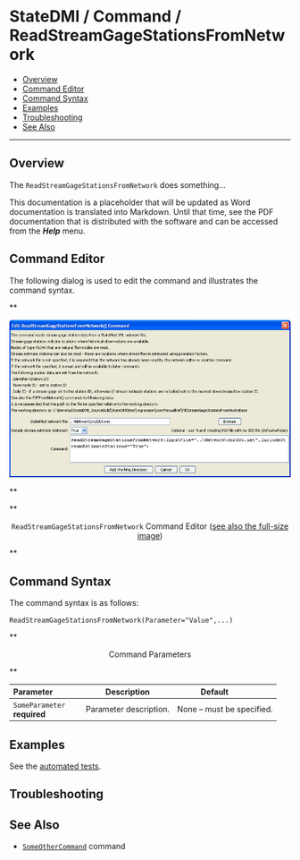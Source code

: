 # StateDMI / Command / ReadStreamGageStationsFromNetwork #

* [Overview](#overview)
* [Command Editor](#command-editor)
* [Command Syntax](#command-syntax)
* [Examples](#examples)
* [Troubleshooting](#troubleshooting)
* [See Also](#see-also)

-------------------------

## Overview ##

The `ReadStreamGageStationsFromNetwork` does something...

This documentation is a placeholder that will be updated as Word documentation is translated into Markdown.
Until that time, see the PDF documentation that is distributed with the software and can be accessed
from the ***Help*** menu.

## Command Editor ##

The following dialog is used to edit the command and illustrates the command syntax.

**<p style="text-align: center;">
![ReadStreamGageStationsFromNetwork](ReadStreamGageStationsFromNetwork.png)
</p>**

**<p style="text-align: center;">
`ReadStreamGageStationsFromNetwork` Command Editor (<a href="../ReadStreamGageStationsFromNetwork.png">see also the full-size image</a>)
</p>**

## Command Syntax ##

The command syntax is as follows:

```text
ReadStreamGageStationsFromNetwork(Parameter="Value",...)
```
**<p style="text-align: center;">
Command Parameters
</p>**

| **Parameter**&nbsp;&nbsp;&nbsp;&nbsp;&nbsp;&nbsp;&nbsp;&nbsp;&nbsp;&nbsp;&nbsp;&nbsp; | **Description** | **Default**&nbsp;&nbsp;&nbsp;&nbsp;&nbsp;&nbsp;&nbsp;&nbsp;&nbsp;&nbsp; |
| --------------|-----------------|----------------- |
|`SomeParameter`<br>**required**|Parameter description.|None – must be specified.|

## Examples ##

See the [automated tests](https://github.com/OpenCDSS/cdss-app-statedmi-test/tree/master/test/regression/commands/ReadStreamGageStationsFromNetwork).

## Troubleshooting ##

## See Also ##

* [`SomeOtherCommand`](../SomeOtherCommand/SomeOtherCommand) command
